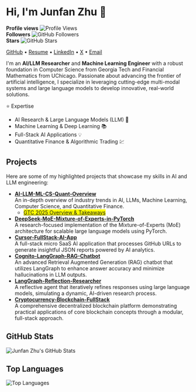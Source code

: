 
# Hi, I'm Junfan Zhu 👋

**Profile views** ![Profile Views](https://komarev.com/ghpvc/?username=junfanz1&color=blue)  
**Followers** ![GitHub Followers](https://img.shields.io/github/followers/junfanz1?style=social)  
**Stars** ![GitHub Stars](https://img.shields.io/github/stars/junfanz1?style=social)

[GitHub](https://github.com/junfanz1) • [Resume](https://www.overleaf.com/read/jcgfkzhyfvdv#57139d) • [LinkedIn](https://www.linkedin.com/in/junfan-zhu/) • [X](https://x.com/junfanzhu98) • [Email](mailto:junfanzhu98@gmail.com)


I'm an **AI/LLM Researcher** and **Machine Learning Engineer** with a robust foundation in Computer Science from Georgia Tech and Financial Mathematics from UChicago. Passionate about advancing the frontier of artificial intelligence, I specialize in leveraging cutting-edge multi-modal systems and large language models to develop innovative, real-world solutions.

⭐️ Expertise

- AI Research & Large Language Models (LLM) 🤖
- Machine Learning & Deep Learning 📚
- Full-Stack AI Applications 💡
- Quantitative Finance & Algorithmic Trading 💹

## Projects

Here are some of my highlighted projects that showcase my skills in AI and LLM engineering:

- **[AI-LLM-ML-CS-Quant-Overview](https://github.com/junfanz1/AI-LLM-ML-CS-Quant-Overview)**  
  An in-depth overview of industry trends in AI, LLMs, Machine Learning, Computer Science, and Quantitative Finance.
  - <mark>[GTC 2025 Overview & Takeaways](https://github.com/junfanz1/AI-LLM-ML-CS-Quant-Overview/blob/main/NVIDIA%20GTC/GTC%202025.md)</mark>
- **[DeepSeek-MoE-Mixture-of-Experts-in-PyTorch](https://github.com/junfanz1/MoE-Mixture-of-Experts-in-PyTorch)**  
  A research-focused implementation of the Mixture-of-Experts (MoE) architecture for scalable large language models using PyTorch.
- **[Cursor-FullStack-AI-App](https://github.com/junfanz1/Cursor-FullStack-AI-App)**  
  A full-stack micro SaaS AI application that processes GitHub URLs to generate insightful JSON reports powered by AI analytics.
- **[Cognito-LangGraph-RAG-Chatbot](https://github.com/junfanz1/Cognito-LangGraph-RAG-Chatbot)**  
  An advanced Retrieval Augmented Generation (RAG) chatbot that utilizes LangGraph to enhance answer accuracy and minimize hallucinations in LLM outputs.
- **[LangGraph-Reflection-Researcher](https://github.com/junfanz1/LangGraph-Reflection-Researcher)**  
  A reflective agent that iteratively refines responses using large language models, simulating a dynamic, AI-driven research process.
- **[Cryptocurrency-Blockchain-FullStack](https://github.com/junfanz1/Cryptocurrency-Blockchain-FullStack)**  
  A comprehensive decentralized blockchain platform demonstrating practical applications of core blockchain concepts through a modular, full-stack approach.

## GitHub Stats

![Junfan Zhu's GitHub Stats](https://github-readme-stats.vercel.app/api?username=junfanz1&show_icons=true&theme=default)

## Top Languages

![Top Languages](https://github-readme-stats.vercel.app/api/top-langs/?username=junfanz1&layout=compact&theme=default)

